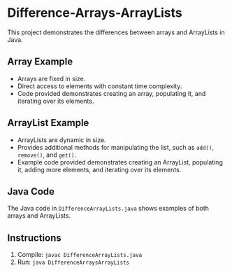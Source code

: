# Difference-Arrays-ArrayLists

This project demonstrates the differences between arrays and ArrayLists in Java.

## Array Example

- Arrays are fixed in size.
- Direct access to elements with constant time complexity.
- Code provided demonstrates creating an array, populating it, and iterating over its elements.

## ArrayList Example

- ArrayLists are dynamic in size.
- Provides additional methods for manipulating the list, such as `add()`, `remove()`, and `get()`.
- Example code provided demonstrates creating an ArrayList, populating it, adding more elements, and iterating over its elements.

## Java Code

The Java code in `DifferenceArrayLists.java` shows examples of both arrays and ArrayLists.

## Instructions

1. Compile: `javac DifferenceArrayLists.java`
2. Run: `java DifferenceArraysArrayLists`

